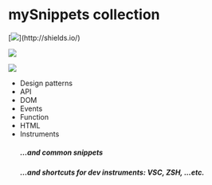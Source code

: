 # mySnippets collection
[![](https://img.shields.io/github/issues/kuklinv/mySnippets?)](http://shields.io/)

![](https://img.shields.io/github/last-commit/kuklinv/mySnippets?logo=github)

[![](https://img.shields.io/github/commit-activity/y/kuklinv/mySnippets?logo=github)](https://shields.io)

* Design patterns
* API
* DOM
* Events
* Function
* HTML
* Instruments
  ##### ...and common snippets 
  ##### ...and shortcuts for dev instruments: VSC, ZSH, ...etc.
